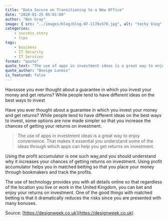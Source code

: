 ```yaml
---
title: "Data Secure on Transitioning to a New Office"
date: "2020-01-25 05:01:00"
author: "Ben Gray"
image: { src: "../images/blog/blog-07-1170x570.jpg", alt: "techy blog" }
categories:
    - success story
    - tips
tags:
    - business
    - IT Security
    - IT Services
format: "quote"
quote_text: "The use of apps in investment ideas is a great way to enjoy the convenience."
quote_author: "Beeige Lunmis"
is_featured: false
---
```


Havsssse you ever thought about a guarantee in which you invest your money and get returns? While people tend to have different ideas on the best ways to invest

<!-- endexcerpt -->

Have you ever thought about a guarantee in which you invest your money and get returns? While people tend to have different ideas on the best ways to invest, some options are now made simpler so that you increase the chances of getting your returns on investment.

> The use of apps in investment ideas is a great way to enjoy convenience. That makes it essential you understand some of the ideas through which apps can help you get returns on investment.

Using the profit accumulator is one such way,and you should understand why it increases your chances of getting returns on investment. Using profit accumulator helps you in matched betting so that you place your money through bookmakers and track the profits.

The use of technology provides you with all details online so that regardless of the location you live or work in the United Kingdom, you can bet and enjoy your returns on investment.
One of the good things with matched betting is that it dramatically reduces the risks since you are presented with many bonuses.

Source: [https://designweek.co.uk](https://designweek.co.uk)
